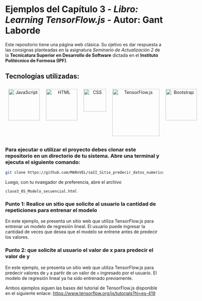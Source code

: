 # Ejemplos del Capítulo 3 - *Libro: Learning TensorFlow.js* -  Autor: Gant Laborde

Este repositorio tiene una página web clásica. Su ojetivo es dar respuesta a las consignas planteadas en la asignatura *Seminario de Actualización 2* de la **Tecnicatura Superior en Desarrollo de Software** dictada en el **Instituto Politécnico de Formosa (IPF)**.


## Tecnologías utilizadas:
<div align="center" style="display: flex">
    <span>
        <a href="https://es.javascript.info/" target="_blank">
            <img width="100" style="margin: 10" title='JavaScript' src='https://upload.wikimedia.org/wikipedia/commons/6/6a/JavaScript-logo.png'>
        </a>
    </span>
    <span>
        <a href="https://www.w3schools.com/html/default.asp" title='html' target="_blank">
            <img width="100" style="margin: 10" title='HTML' src='https://upload.wikimedia.org/wikipedia/commons/thumb/6/61/HTML5_logo_and_wordmark.svg/1024px-HTML5_logo_and_wordmark.svg.png'>
        </a>
    </span>
    <span>
        <a href="https://www.w3schools.com/css/default.asp" title='CSS' target="_blank">
            <img width="72" style="margin: 10" title='CSS' src='https://upload.wikimedia.org/wikipedia/commons/thumb/d/d5/CSS3_logo_and_wordmark.svg/800px-CSS3_logo_and_wordmark.svg.png'>
        </a>
    </span>
    <br/>
    <span>
        <a href="https://www.tensorflow.org/js?hl=es-419" target="_blank" title='TensorFlow.js'>
            <img width="150" style="margin: 10" title='TensorFlow.js' src='https://www.tensorflow.org/static/site-assets/images/project-logos/tensorflow-js-logo-social.png?hl=es-419&sp=1683830971T11ac29b185018b83554aecf994ef3e4eee1b67c797df5e0f3c125847aeb44fa8'>
        </a>
    </span>
    <span>
        <a href="https://getbootstrap.com/docs/5.3/getting-started/download/" title='Bootstrap 5' target="_blank">
            <img width="100" style="margin: 10" title='Bootstrap' src='https://getbootstrap.com/docs/5.3/assets/brand/bootstrap-logo-shadow.png'>
        </a>
    </span>

    
</div>

### Para ejecutar o utilizar el proyecto debes clonar este repositorio en un directorio de tu sistema. Abre una terminal y ejecuta el siguiente comando:

```bash
git clone https://github.com/MARnVEL/saII_Sitio_predecir_datos_numericos_Regresion_lineal_simple.git
```
Luego, con tu nvaegador de preferencia, abre el archivo 
```basch
clase3_05_Modelo_secuencial.html
```


### Punto 1: Realice un sitio que solicite al usuario la cantidad de repeticiones para entrenar el modelo 

En este ejemplo, se presenta un sitio web que utiliza TensorFlow.js para entrenar un modelo de regresión lineal. El usuario puede ingresar la cantidad de veces que desea que el modelo se entrene antes de predecir los valores. 

### Punto 2: que solicite al usuario el valor de x para predecir el valor de y
En este ejemplo, se presenta un sitio web que utiliza TensorFlow.js para predecir valores de `y` a partir de un valor de `x` ingresado por el usuario. El modelo de regresión lineal ya ha sido entrenado previamente.

Ambos ejemplos siguen las bases del tutorial de TensorFlow.js disponible en el siguiente enlace:
https://www.tensorflow.org/js/tutorials?hl=es-419

